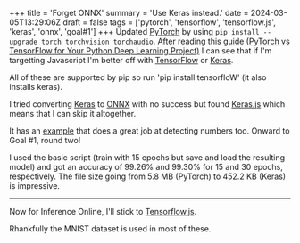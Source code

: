 +++
title = 'Forget ONNX'
summary = 'Use Keras instead.'
date = 2024-03-05T13:29:06Z
draft = false
tags = ['pytorch', 'tensorflow', 'tensorflow.js', 'keras', 'onnx', 'goal#1']
+++
Updated [PyTorch](https://pytorch.org/) by using `pip install --upgrade torch torchvision torchaudio`.
After reading this [guide (PyTorch vs TensorFlow for Your Python Deep Learning Project)](https://realpython.com/pytorch-vs-tensorflow/) I can see that if I'm targetting Javascript I'm better off with [TensorFlow](https://www.tensorflow.org/) or [Keras](https://keras.io/).

All of these are supported by pip so run 'pip install tensorfloW' (it also installs keras).

I tried converting [Keras](https://keras.io/) to [ONNX](https://onnx.ai/) with no success but found [Keras.js](https://transcranial.github.io/keras-js/) which means that I can skip it altogether.

It has an [example](https://transcranial.github.io/keras-js/#/mnist-cnn) that does a great job at detecting numbers too. Onward to Goal #1, round two!

I used the basic script (train with 15 epochs but save and load the resulting model) and got an accuracy of 99.26% and 99.30% for 15 and 30 epochs, respectively. The file size going from 5.8 MB (PyTorch) to 452.2 KB (Keras) is impressive.

---

Now for Inference Online, I'll stick to [Tensorflow.js](https://www.tensorflow.org/js).

Rhankfully the MNIST dataset is used in most of these.
